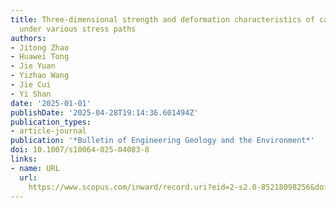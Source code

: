 ```yaml
---
title: Three-dimensional strength and deformation characteristics of calcareous sand
  under various stress paths
authors:
- Jitong Zhao
- Huawei Tong
- Jie Yuan
- Yizhao Wang
- Jie Cui
- Yi Shan
date: '2025-01-01'
publishDate: '2025-04-28T19:14:36.601494Z'
publication_types:
- article-journal
publication: '*Bulletin of Engineering Geology and the Environment*'
doi: 10.1007/s10064-025-04083-8
links:
- name: URL
  url: 
    https://www.scopus.com/inward/record.uri?eid=2-s2.0-85218098256&doi=10.1007%2fs10064-025-04083-8&partnerID=40&md5=67509963d7e9164cff81a1925809a911
---
```

